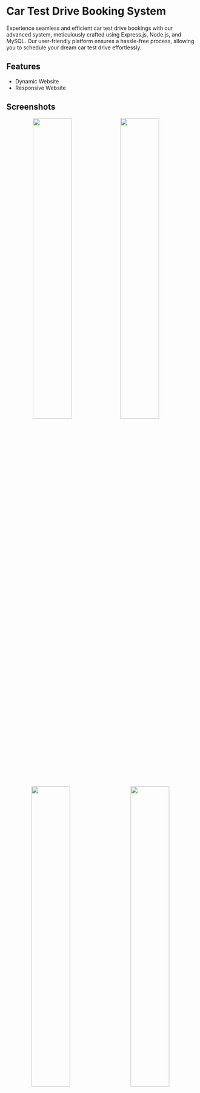 # Car Test Drive Booking System

Experience seamless and efficient car test drive bookings with our advanced system, meticulously crafted using Express.js, Node.js, and MySQL. 
Our user-friendly platform ensures a hassle-free process, allowing you to schedule your dream car test drive effortlessly. 



## Features

- Dynamic Website
- Responsive Website


## Screenshots

<p align="center">
  <img alt="" src="https://github.com/SuhaanTonse/car_tetdrive-booking_system/issues/1#issuecomment-1847651793" width="45%">
  
  <img alt="" src="https://github.com/SuhaanTonse/car_tetdrive-booking_system/issues/1#issuecomment-1847655346" width="45%">
  &nbsp; &nbsp; &nbsp; &nbsp;
  <img alt="" src="https://github.com/SuhaanTonse/car_tetdrive-booking_system/issues/1#issuecomment-1847654774" width="45%">
  &nbsp; &nbsp; &nbsp; &nbsp; 
  <img alt="" src="https://github.com/SuhaanTonse/car_tetdrive-booking_system/issues/1#issuecomment-1847653806" width="45%">
  &nbsp; &nbsp; &nbsp; &nbsp; 

</p>
